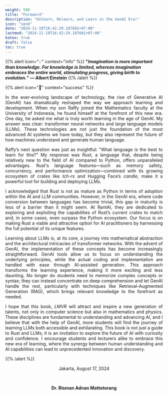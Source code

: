 ```yaml
---
weight: 500
title: "Foreword"
description: "Unlearn, Relearn, and Learn in the GenAI Era!"
icon: "send"
date: "2024-11-19T16:42:29.187601+07:00"
lastmod: "2024-11-19T16:42:29.187601+07:00"
katex: true
draft: false
toc: true
---
```


{{% alert icon="💡" context="info" %}}
<strong>"<em>Imagination is more important than knowledge. For knowledge is limited, whereas imagination embraces the entire world, stimulating progress, giving birth to evolution.</em>" — Albert Einstein</strong>
{{% /alert %}}

{{% alert icon="📖" context="success" %}}
<p style="text-align: justify;">
In the ever-evolving landscape of technology, the rise of Generative AI (GenAI) has dramatically reshaped the way we approach learning and development. When my son Raffy joined the Mathematics faculty at the University of Indonesia, he found himself at the forefront of this new era. One day, he asked me what is truly worth learning in the age of GenAI. My answer was clear: transformer neural networks and large language models (LLMs). These technologies are not just the foundation of the most advanced AI systems we have today, but they also represent the future of how machines understand and generate human language.
</p>

<p style="text-align: justify;">
Raffy’s next question was just as insightful: "What language is the best to learn for this?" My response was Rust, a language that, despite being relatively new to the field of AI compared to Python, offers unparalleled advantages. Rust's language features—such as memory safety, concurrency, and performance optimization—combined with its growing ecosystem of crates like <em>tch-rs</em> and Hugging Face’s <em>candle</em>, make it a powerful tool for building and deploying LLMs.
</p>

<p style="text-align: justify;">
I acknowledged that Rust is not as mature as Python in terms of adoption within the AI and LLM communities. However, in the GenAI era, where code conversion between languages has become trivial, this gap in maturity is less of a barrier than it might seem. At RantAI, they are dedicated to exploring and exploiting the capabilities of Rust’s current crates to match and, in some cases, even surpass the Python ecosystem. Our focus is on making Rust a viable and attractive option for AI practitioners by harnessing the full potential of its unique features.
</p>

<p style="text-align: justify;">
Learning about LLMs is, at its core, a journey into mathematical abstraction and the architectural intricacies of transformer networks. With the advent of GenAI, the implementation of these concepts has become increasingly straightforward. GenAI tools allow us to focus on understanding the underlying principles, while the actual coding and implementation are handled with ease through AI-assisted generation. This approach transforms the learning experience, making it more exciting and less daunting. No longer do students need to memorize complex concepts or syntax; they can instead concentrate on deep comprehension and let GenAI handle the rest, particularly with techniques like Retrieval-Augmented Generation (RAG), which brings relevant knowledge to the forefront as needed.
</p>

<p style="text-align: justify;">
I hope that this book, <em>LMVR</em> will attract and inspire a new generation of talents, not only in computer science but also in mathematics and physics. These disciplines are fundamental to understanding and advancing AI, and I believe that with the help of GenAI, more students will find the journey of learning LLMs both accessible and exhilarating. This book is not just a guide to Rust and LLMs; it is an invitation to explore the future of AI with curiosity and confidence. I encourage students and lecturers alike to embrace this new era of learning, where the synergy between human understanding and AI capabilities can lead to unprecedented innovation and discovery.
</p>
{{% /alert %}}

<center>

Jakarta, August 17, 2024

&nbsp;

<strong>Dr. Risman Adnan Mattotorang</strong>

</center>
